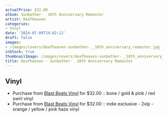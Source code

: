 ```yaml
---
actualPrice: $32.00
album: Sunbather-  10th Anniversary Remaster
artist: Deafheaven
categories:
- Vinyl
date: '2024-07-09T14:02:12'
draft: false
images:
- /images/covers/deafheaven-sunbather-__10th_anniversary_remaster.jpg
inStock: true
thumbnailImage: /images/covers/deafheaven-sunbather-__10th_anniversary_remaster-thumb.jpg
title: Deafheaven - Sunbather-  10th Anniversary Remaster
---
```


## Vinyl
* Purchase from [Blast Beats Vinyl](https://blastbeatsvinyl.com/products/deafheaven-sunbather-10th-anniversary-remaster-2xlp-bone-gold-pink-red-swirl-vinyl) for $32.00 :: bone / gold & pink / red swirl vinyl
* Purchase from [Blast Beats Vinyl](https://blastbeatsvinyl.com/products/deafheaven-sunbather-10th-anniversary-remaster-indie-exclusive-2xlp-orange-yellow-pink-haze-vinyl) for $32.00 :: indie exclusive - 2xlp - orange / yellow / pink haze vinyl
